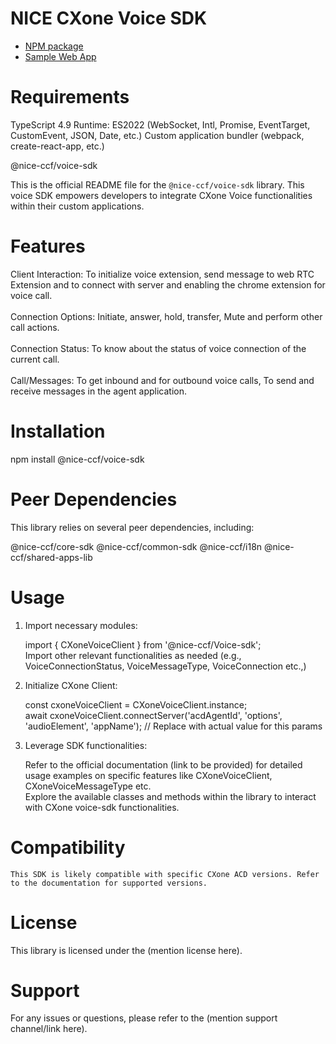 # NICE CXone Voice SDK

*  [NPM package](https://www.npmjs.com/package/@nice-ccf/acd-sdk)
*  [Sample Web App](https://github.com/nice-cxone/webapp-acd-cxagent-sdk-consumer)

# Requirements
TypeScript 4.9
Runtime: ES2022 (WebSocket, Intl, Promise, EventTarget, CustomEvent, JSON, Date, etc.)
Custom application bundler (webpack, create-react-app, etc.)

@nice-ccf/voice-sdk

This is the official README file for the `@nice-ccf/voice-sdk` library. This voice SDK empowers developers to integrate CXone Voice functionalities within their custom applications.

# Features

Client Interaction: To initialize voice extension, send message to web RTC Extension and to connect with server and enabling the chrome extension for voice call.
<br/><br />
Connection Options: Initiate, answer, hold, transfer, Mute and perform other call actions.
<br/><br />
Connection Status: To know about the status of voice connection of the current call.
<br/><br />
Call/Messages: To get inbound and for outbound voice calls, To send and receive messages in the agent application.

# Installation

npm install @nice-ccf/voice-sdk

# Peer Dependencies
This library relies on several peer dependencies, including:

@nice-ccf/core-sdk
@nice-ccf/common-sdk
@nice-ccf/i18n
@nice-ccf/shared-apps-lib

# Usage

1. Import necessary modules:<br />

   import { CXoneVoiceClient } from '@nice-ccf/Voice-sdk';<br />
   Import other relevant functionalities as needed (e.g., VoiceConnectionStatus, VoiceMessageType, VoiceConnection etc.,)

2. Initialize CXone Client:<br />

   const cxoneVoiceClient = CXoneVoiceClient.instance;<br />
   await cxoneVoiceClient.connectServer('acdAgentId', 'options', 'audioElement', 'appName'); // Replace with actual value for this params

3. Leverage SDK functionalities:<br />

   Refer to the official documentation (link to be provided) for detailed usage examples on specific features like CXoneVoiceClient, CXoneVoiceMessageType etc. <br />
   Explore the available classes and methods within the library to interact with CXone voice-sdk functionalities.

# Compatibility

    This SDK is likely compatible with specific CXone ACD versions. Refer to the documentation for supported versions.

# License

This library is licensed under the (mention license here).

# Support

For any issues or questions, please refer to the (mention support channel/link here).